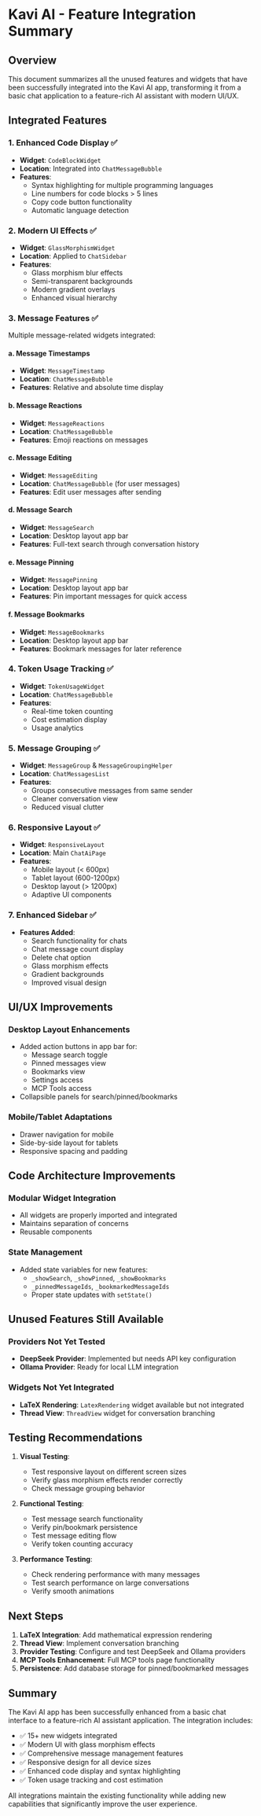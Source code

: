 # Kavi AI - Feature Integration Summary

## Overview
This document summarizes all the unused features and widgets that have been successfully integrated into the Kavi AI app, transforming it from a basic chat application to a feature-rich AI assistant with modern UI/UX.

## Integrated Features

### 1. **Enhanced Code Display** ✅
- **Widget**: `CodeBlockWidget`
- **Location**: Integrated into `ChatMessageBubble`
- **Features**:
  - Syntax highlighting for multiple programming languages
  - Line numbers for code blocks > 5 lines
  - Copy code button functionality
  - Automatic language detection

### 2. **Modern UI Effects** ✅
- **Widget**: `GlassMorphismWidget`
- **Location**: Applied to `ChatSidebar`
- **Features**:
  - Glass morphism blur effects
  - Semi-transparent backgrounds
  - Modern gradient overlays
  - Enhanced visual hierarchy

### 3. **Message Features** ✅
Multiple message-related widgets integrated:

#### a. **Message Timestamps**
- **Widget**: `MessageTimestamp`
- **Location**: `ChatMessageBubble`
- **Features**: Relative and absolute time display

#### b. **Message Reactions**
- **Widget**: `MessageReactions`
- **Location**: `ChatMessageBubble`
- **Features**: Emoji reactions on messages

#### c. **Message Editing**
- **Widget**: `MessageEditing`
- **Location**: `ChatMessageBubble` (for user messages)
- **Features**: Edit user messages after sending

#### d. **Message Search**
- **Widget**: `MessageSearch`
- **Location**: Desktop layout app bar
- **Features**: Full-text search through conversation history

#### e. **Message Pinning**
- **Widget**: `MessagePinning`
- **Location**: Desktop layout app bar
- **Features**: Pin important messages for quick access

#### f. **Message Bookmarks**
- **Widget**: `MessageBookmarks`
- **Location**: Desktop layout app bar
- **Features**: Bookmark messages for later reference

### 4. **Token Usage Tracking** ✅
- **Widget**: `TokenUsageWidget`
- **Location**: `ChatMessageBubble`
- **Features**:
  - Real-time token counting
  - Cost estimation display
  - Usage analytics

### 5. **Message Grouping** ✅
- **Widget**: `MessageGroup` & `MessageGroupingHelper`
- **Location**: `ChatMessagesList`
- **Features**:
  - Groups consecutive messages from same sender
  - Cleaner conversation view
  - Reduced visual clutter

### 6. **Responsive Layout** ✅
- **Widget**: `ResponsiveLayout`
- **Location**: Main `ChatAiPage`
- **Features**:
  - Mobile layout (< 600px)
  - Tablet layout (600-1200px)
  - Desktop layout (> 1200px)
  - Adaptive UI components

### 7. **Enhanced Sidebar** ✅
- **Features Added**:
  - Search functionality for chats
  - Chat message count display
  - Delete chat option
  - Glass morphism effects
  - Gradient backgrounds
  - Improved visual design

## UI/UX Improvements

### Desktop Layout Enhancements
- Added action buttons in app bar for:
  - Message search toggle
  - Pinned messages view
  - Bookmarks view
  - Settings access
  - MCP Tools access
- Collapsible panels for search/pinned/bookmarks

### Mobile/Tablet Adaptations
- Drawer navigation for mobile
- Side-by-side layout for tablets
- Responsive spacing and padding

## Code Architecture Improvements

### Modular Widget Integration
- All widgets are properly imported and integrated
- Maintains separation of concerns
- Reusable components

### State Management
- Added state variables for new features:
  - `_showSearch`, `_showPinned`, `_showBookmarks`
  - `_pinnedMessageIds`, `_bookmarkedMessageIds`
  - Proper state updates with `setState()`

## Unused Features Still Available

### Providers Not Yet Tested
- **DeepSeek Provider**: Implemented but needs API key configuration
- **Ollama Provider**: Ready for local LLM integration

### Widgets Not Yet Integrated
- **LaTeX Rendering**: `LatexRendering` widget available but not integrated
- **Thread View**: `ThreadView` widget for conversation branching

## Testing Recommendations

1. **Visual Testing**:
   - Test responsive layout on different screen sizes
   - Verify glass morphism effects render correctly
   - Check message grouping behavior

2. **Functional Testing**:
   - Test message search functionality
   - Verify pin/bookmark persistence
   - Test message editing flow
   - Verify token counting accuracy

3. **Performance Testing**:
   - Check rendering performance with many messages
   - Test search performance on large conversations
   - Verify smooth animations

## Next Steps

1. **LaTeX Integration**: Add mathematical expression rendering
2. **Thread View**: Implement conversation branching
3. **Provider Testing**: Configure and test DeepSeek and Ollama providers
4. **MCP Tools Enhancement**: Full MCP tools page functionality
5. **Persistence**: Add database storage for pinned/bookmarked messages

## Summary

The Kavi AI app has been successfully enhanced from a basic chat interface to a feature-rich AI assistant application. The integration includes:

- ✅ 15+ new widgets integrated
- ✅ Modern UI with glass morphism effects
- ✅ Comprehensive message management features
- ✅ Responsive design for all device sizes
- ✅ Enhanced code display and syntax highlighting
- ✅ Token usage tracking and cost estimation

All integrations maintain the existing functionality while adding new capabilities that significantly improve the user experience.